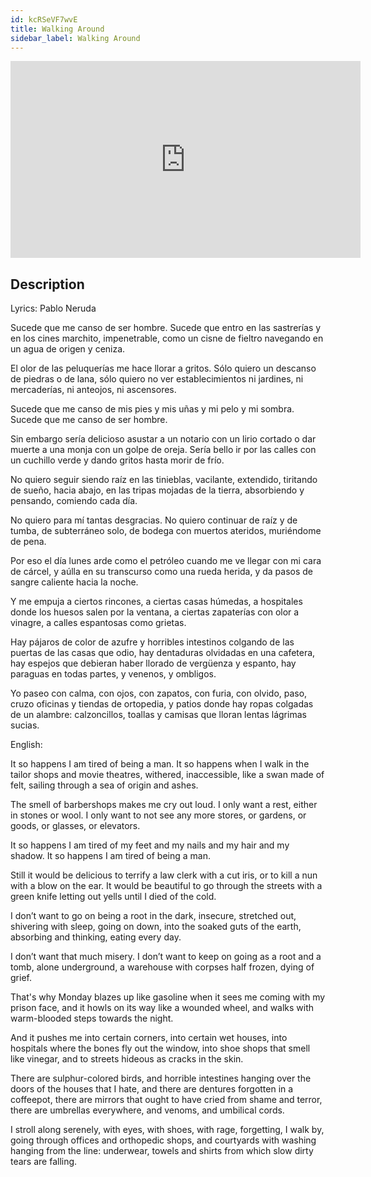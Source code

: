 ```yaml
---
id: kcRSeVF7wvE
title: Walking Around
sidebar_label: Walking Around
---
```


<iframe
  width="560"
  height="315"
  src="https://www.youtube.com/embed/kcRSeVF7wvE"
  title="YouTube video player"
  frameborder="0"
  allow="accelerometer; autoplay; clipboard-write; encrypted-media; gyroscope; picture-in-picture; web-share"
  referrerpolicy="strict-origin-when-cross-origin"
  allowfullscreen
></iframe>

## Description

Lyrics: Pablo Neruda

Sucede que me canso de ser hombre.
Sucede que entro en las sastrerías y en los cines
marchito, impenetrable, como un cisne de fieltro
navegando en un agua de origen y ceniza.
 
El olor de las peluquerías me hace llorar a gritos.
Sólo quiero un descanso de piedras o de lana,
sólo quiero no ver establecimientos ni jardines,
ni mercaderías, ni anteojos, ni ascensores.
 
Sucede que me canso de mis pies y mis uñas
y mi pelo y mi sombra.
Sucede que me canso de ser hombre.
 
Sin embargo sería delicioso
asustar a un notario con un lirio cortado
o dar muerte a una monja con un golpe de oreja.
Sería bello
ir por las calles con un cuchillo verde
y dando gritos hasta morir de frío.
 
No quiero seguir siendo raíz en las tinieblas,
vacilante, extendido, tiritando de sueño,
hacia abajo, en las tripas mojadas de la tierra,
absorbiendo y pensando, comiendo cada día.
 
No quiero para mí tantas desgracias.
No quiero continuar de raíz y de tumba,
de subterráneo solo, de bodega con muertos
ateridos, muriéndome de pena.
 
Por eso el día lunes arde como el petróleo
cuando me ve llegar con mi cara de cárcel,
y aúlla en su transcurso como una rueda herida,
y da pasos de sangre caliente hacia la noche.
 
Y me empuja a ciertos rincones, a ciertas casas húmedas,
a hospitales donde los huesos salen por la ventana,
a ciertas zapaterías con olor a vinagre,
a calles espantosas como grietas.
 
Hay pájaros de color de azufre y horribles intestinos
colgando de las puertas de las casas que odio,
hay dentaduras olvidadas en una cafetera,
hay espejos
que debieran haber llorado de vergüenza y espanto,
hay paraguas en todas partes, y venenos, y ombligos.
 
Yo paseo con calma, con ojos, con zapatos,
con furia, con olvido,
paso, cruzo oficinas y tiendas de ortopedia,
y patios donde hay ropas colgadas de un alambre:
calzoncillos, toallas y camisas que lloran
lentas lágrimas sucias.

English:

It so happens I am tired of being a man.
It so happens when I walk in the tailor shops and movie theatres,
withered, inaccessible, like a swan made of felt,
sailing through a sea of origin and ashes.
 
The smell of barbershops makes me cry out loud.
I only want a rest, either in stones or wool.
I only want to not see any more stores, or gardens,
or goods, or glasses, or elevators.
 
It so happens I am tired of my feet and my nails
and my hair and my shadow.
It so happens I am tired of being a man.
 
Still it would be delicious
to terrify a law clerk with a cut iris,
or to kill a nun with a blow on the ear.
It would be beautiful
to go through the streets with a green knife
letting out yells until I died of the cold.
 
I don’t want to go on being a root in the dark,
insecure, stretched out, shivering with sleep,
going on down, into the soaked guts of the earth,
absorbing and thinking, eating every day.
 
I don’t want that much misery.
I don’t want to keep on going as a root and a tomb,
alone underground, a warehouse with corpses
half frozen, dying of grief.
 
That's why Monday blazes up like gasoline
when it sees me coming with my prison face,
and it howls on its way like a wounded wheel,
and walks with warm-blooded steps towards the night.
 
And it pushes me into certain corners, into certain wet houses,
into hospitals where the bones fly out the window,
into shoe shops that smell like vinegar,
and to streets hideous as cracks in the skin.
 
There are sulphur-colored birds, and horrible intestines
hanging over the doors of the houses that I hate,
and there are dentures forgotten in a coffeepot,
there are mirrors
that ought to have cried from shame and terror,
there are umbrellas everywhere, and venoms, and umbilical cords.
 
I stroll along serenely, with eyes, with shoes,
with rage, forgetting,
I walk by, going through offices and orthopedic shops,
and courtyards with washing hanging from the line:
underwear, towels and shirts from which slow
dirty tears are falling.
